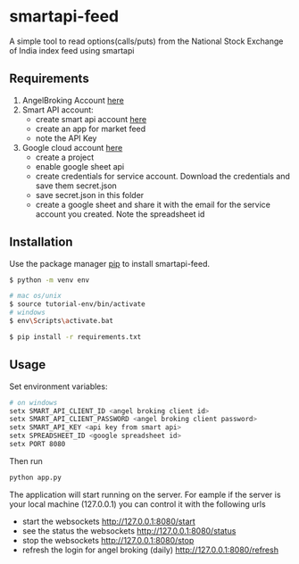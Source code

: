 # smartapi-feed

A simple tool to read options(calls/puts) from the National Stock Exchange of India index feed using smartapi

## Requirements
 1. AngelBroking Account [here](https://www.angelbroking.com/)
 2. Smart API account:
	 - create smart api account [here](https://smartapi.angelbroking.com/apps)
	 - create an app for market feed
	 - note the API Key
 3. Google cloud account [here](https://console.cloud.google.com/home/dashboard)
	- create a project
	- enable google sheet api
	- create credentials for service account. Download the credentials and save them secret.json
	- save secret.json in this folder
	- create a google sheet and share it with the email for the service account you created. Note the spreadsheet id
	
## Installation

Use the package manager [pip](https://pip.pypa.io/en/stable/) to install smartapi-feed.

```bash
$ python -m venv env

# mac os/unix
$ source tutorial-env/bin/activate
# windows
$ env\Scripts\activate.bat

$ pip install -r requirements.txt
```

## Usage

Set environment variables:
```bash
# on windows
setx SMART_API_CLIENT_ID <angel broking client id>
setx SMART_API_CLIENT_PASSWORD <angel broking client password>
setx SMART_API_KEY <api key from smart api>
setx SPREADSHEET_ID <google spreadsheet id>
setx PORT 8080

```

Then run

```bash
python app.py
```

The application will start running on the server. For eample if the server is your local machine (127.0.0.1) you can control it with the following urls
- start the websockets http://127.0.0.1:8080/start
- see the status the websockets http://127.0.0.1:8080/status
- stop the websockets http://127.0.0.1:8080/stop
- refresh the login for angel broking (daily) http://127.0.0.1:8080/refresh


